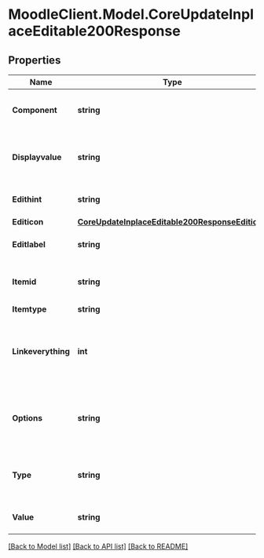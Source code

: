 # MoodleClient.Model.CoreUpdateInplaceEditable200Response

## Properties

Name | Type | Description | Notes
------------ | ------------- | ------------- | -------------
**Component** | **string** | component responsible for the update | [optional] 
**Displayvalue** | **string** | display value (may contain link or other html tags) | [default to "null"]
**Edithint** | **string** | hint for editing element | [optional] [default to "null"]
**Editicon** | [**CoreUpdateInplaceEditable200ResponseEditicon**](CoreUpdateInplaceEditable200ResponseEditicon.md) |  | [optional] 
**Editlabel** | **string** | label for editing element | [optional] [default to "null"]
**Itemid** | **string** | identifier of the updated item | [optional] 
**Itemtype** | **string** | itemtype | [optional] 
**Linkeverything** | **int** | Should everything be wrapped in the edit link or link displayed separately | [optional] [default to null]
**Options** | **string** | options of the element, format depends on type | [optional] [default to "null"]
**Type** | **string** | type of the element (text, toggle, select) | [optional] [default to "null"]
**Value** | **string** | value of the item as it is stored | [optional] [default to "null"]

[[Back to Model list]](../README.md#documentation-for-models) [[Back to API list]](../README.md#documentation-for-api-endpoints) [[Back to README]](../README.md)

